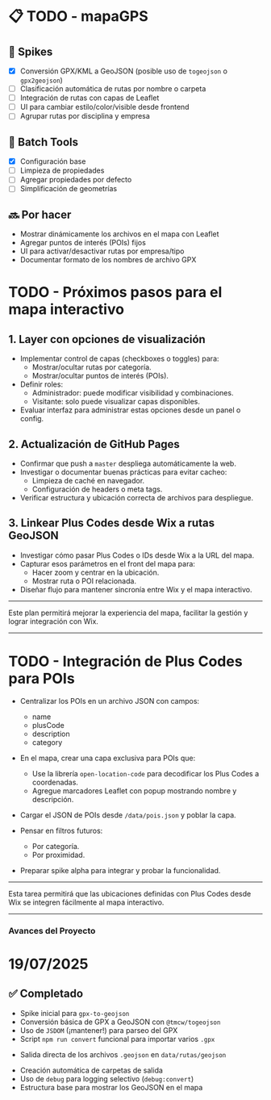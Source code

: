 # 📋 TODO - mapaGPS

## 🧪 Spikes
- [x] Conversión GPX/KML a GeoJSON (posible uso de `togeojson` o `gpx2geojson`)
- [ ] Clasificación automática de rutas por nombre o carpeta
- [ ] Integración de rutas con capas de Leaflet
- [ ] UI para cambiar estilo/color/visible desde frontend
- [ ] Agrupar rutas por disciplina y empresa

## 🧹 Batch Tools
- [x] Configuración base
- [ ] Limpieza de propiedades
- [ ] Agregar propiedades por defecto
- [ ] Simplificación de geometrías

## 🔜 Por hacer
- Mostrar dinámicamente los archivos en el mapa con Leaflet
- Agregar puntos de interés (POIs) fijos
- UI para activar/desactivar rutas por empresa/tipo
- Documentar formato de los nombres de archivo GPX

# TODO - Próximos pasos para el mapa interactivo

## 1. Layer con opciones de visualización
- Implementar control de capas (checkboxes o toggles) para:
  - Mostrar/ocultar rutas por categoría.
  - Mostrar/ocultar puntos de interés (POIs).
- Definir roles:
  - Administrador: puede modificar visibilidad y combinaciones.
  - Visitante: solo puede visualizar capas disponibles.
- Evaluar interfaz para administrar estas opciones desde un panel o config.

## 2. Actualización de GitHub Pages
- Confirmar que push a `master` despliega automáticamente la web.
- Investigar o documentar buenas prácticas para evitar cacheo:
  - Limpieza de caché en navegador.
  - Configuración de headers o meta tags.
- Verificar estructura y ubicación correcta de archivos para despliegue.

## 3. Linkear Plus Codes desde Wix a rutas GeoJSON
- Investigar cómo pasar Plus Codes o IDs desde Wix a la URL del mapa.
- Capturar esos parámetros en el front del mapa para:
  - Hacer zoom y centrar en la ubicación.
  - Mostrar ruta o POI relacionada.
- Diseñar flujo para mantener sincronía entre Wix y el mapa interactivo.

---

Este plan permitirá mejorar la experiencia del mapa, facilitar la gestión y lograr integración con Wix.

---


# TODO - Integración de Plus Codes para POIs

- Centralizar los POIs en un archivo JSON con campos:
  - name
  - plusCode
  - description
  - category

- En el mapa, crear una capa exclusiva para POIs que:
  - Use la librería `open-location-code` para decodificar los Plus Codes a coordenadas.
  - Agregue marcadores Leaflet con popup mostrando nombre y descripción.

- Cargar el JSON de POIs desde `/data/pois.json` y poblar la capa.

- Pensar en filtros futuros:
  - Por categoría.
  - Por proximidad.

- Preparar spike alpha para integrar y probar la funcionalidad.

---

Esta tarea permitirá que las ubicaciones definidas con Plus Codes desde Wix se integren fácilmente al mapa interactivo.

---



### Avances del Proyecto ###

# 19/07/2025

## ✅ Completado
- Spike inicial para `gpx-to-geojson`
- Conversión básica de GPX a GeoJSON con `@tmcw/togeojson`
- Uso de `JSDOM` (¡mantener!) para parseo del GPX
- Script `npm run convert` funcional para importar varios `.gpx`
+ Salida directa de los archivos `.geojson` en `data/rutas/geojson`
- Creación automática de carpetas de salida
- Uso de `debug` para logging selectivo (`debug:convert`)
- Estructura base para mostrar los GeoJSON en el mapa

